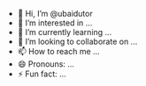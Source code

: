 - 👋 Hi, I’m @ubaidutor
- 👀 I’m interested in ...
- 🌱 I’m currently learning ...
- 💞️ I’m looking to collaborate on ...
- 📫 How to reach me ...
- 😄 Pronouns: ...
- ⚡ Fun fact: ...

<!---
ubaidutor/ubaidutor is a ✨ special ✨ repository because its `README.md` (this file) appears on your GitHub profile.
You can click the Preview link to take a look at your changes.
--->
